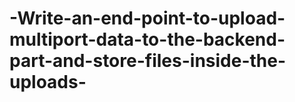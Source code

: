 # -Write-an-end-point-to-upload-multiport-data-to-the-backend-part-and-store-files-inside-the-uploads-